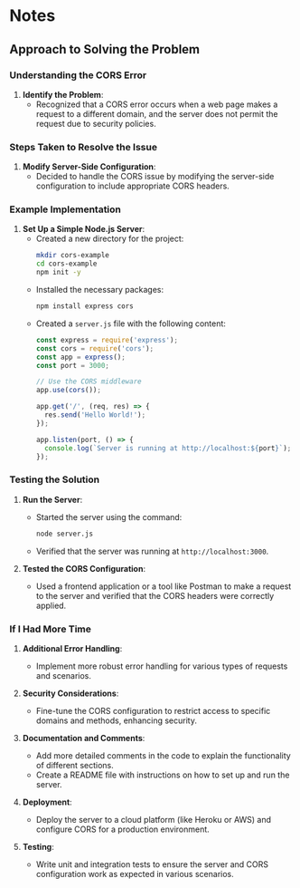 # Notes

## Approach to Solving the Problem

### Understanding the CORS Error
1. **Identify the Problem**: 
   - Recognized that a CORS error occurs when a web page makes a request to a different domain, and the server does not permit the request due to security policies.

### Steps Taken to Resolve the Issue

1. **Modify Server-Side Configuration**:
   - Decided to handle the CORS issue by modifying the server-side configuration to include appropriate CORS headers.

### Example Implementation

1. **Set Up a Simple Node.js Server**:
   - Created a new directory for the project:
     ```bash
     mkdir cors-example
     cd cors-example
     npm init -y
     ```
   - Installed the necessary packages:
     ```bash
     npm install express cors
     ```
   - Created a `server.js` file with the following content:
     ```javascript
     const express = require('express');
     const cors = require('cors');
     const app = express();
     const port = 3000;

     // Use the CORS middleware
     app.use(cors());

     app.get('/', (req, res) => {
       res.send('Hello World!');
     });

     app.listen(port, () => {
       console.log(`Server is running at http://localhost:${port}`);
     });
     ```

### Testing the Solution
1. **Run the Server**:
   - Started the server using the command:
     ```bash
     node server.js
     ```
   - Verified that the server was running at `http://localhost:3000`.

2. **Tested the CORS Configuration**:
   - Used a frontend application or a tool like Postman to make a request to the server and verified that the CORS headers were correctly applied.

### If I Had More Time

1. **Additional Error Handling**:
   - Implement more robust error handling for various types of requests and scenarios.

2. **Security Considerations**:
   - Fine-tune the CORS configuration to restrict access to specific domains and methods, enhancing security.

3. **Documentation and Comments**:
   - Add more detailed comments in the code to explain the functionality of different sections.
   - Create a README file with instructions on how to set up and run the server.

4. **Deployment**:
   - Deploy the server to a cloud platform (like Heroku or AWS) and configure CORS for a production environment.

5. **Testing**:
   - Write unit and integration tests to ensure the server and CORS configuration work as expected in various scenarios.
